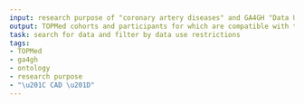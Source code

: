 ```yaml
---
input: research purpose of "coronary artery diseases" and GA4GH "Data Use Ontology"
output: TOPMed cohorts and participants for which are compatible with this research purpose
task: search for data and filter by data use restrictions
tags:
- TOPMed
- ga4gh
- ontology
- research purpose
- "\u201C CAD \u201D"
---
```

